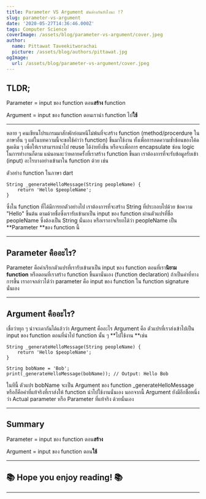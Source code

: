 ```yaml
---
title: Parameter VS Argument มันต่างกันยังไงนะ !?
slug: parameter-vs-argument
date: '2020-05-27T14:36:46.000Z'
tags: Computer Science
coverImage: /assets/blog/parameter-vs-argument/cover.jpeg
author:
  name: Pittawat Taveekitworachai
  picture: /assets/blog/authors/pittawat.jpg
ogImage:
  url: /assets/blog/parameter-vs-argument/cover.jpeg
---
```


## TLDR;

Parameter = input ของ function ตอน**สร้าง** function

Argument = input ของ function ตอนเรานำ function ไป**ใช้**

---

หลาย ๆ คนเขียนโปรแกรมมาสักพักย่อมหนีไม่พ้นที่จะสร้าง function (method/procerdure ในภาษาอื่น ๆ แต่ในบทความนี้จะขอใช้คำว่า function) ขึ้นมาใช้งาน ทั้งเพื่อการลดความซ้ำซ้อนของโค้ดชุดเดิม ๆ เพื่อให้เราสามารถนำไป reuse ได้ง่ายยิ่งขึ้น หรือจะเพื่อการ encapsulate ซ่อน logic ในการทำงานก็ตาม แน่นอนละว่าหลายครั้งที่เราสร้าง function ขึ้นมา เราต้องการที่จะรับข้อมูลรับเข้า (input) อะไรบางอย่างเข้ามาใน function ด้วย เช่น

ตัวอย่าง function ในภาษา dart

    String _generateHelloMessage(String peopleName) {
        return 'Hello $peopleName';
    }

ซึ่งใน function ที่ได้มีการยกตัวอย่างไป เราต้องการที่จะสร้าง String ที่ประกอบไปด้วย ข้อความ "Hello" ขึ้นต้น ตามด้วยชื่อซึ่งเรารับเข้ามาเป็น input ของ function ผ่านตัวแปรที่ชื่อ peopleName ซึ่งต้องเป็น String นั่นเอง หรือเราอาจเรียกได้ว่า peopleName เป็น **Parameter **ของ function นี้

---

## Parameter คืออะไร?

Parameter คือคำเรียกตัวแปรที่เรารับเข้ามาเป็น input ของ function ตอนที่เรา**นิยาม function** หรือตอนที่เราสร้าง function ขึ้นมานั่นเอง (function declaration) ถ้าเป็นคำที่ทางการขึ้น เราอาจกล่าวได้ว่า parameter คือ input ของ function ใน function signature นั่นเอง

---

## Argument คืออะไร?

เชื่อว่าทุก ๆ น่าจะเดากันได้แล้วว่า Argument คืออะไร Argument คือ ตัวแปรที่เราส่งเข้าไปเป็น input ของ function ตอนที่นำไป function นั้น ๆ **ไปใช้งาน **เช่น

    String _generateHelloMessage(String peopleName) {
        return 'Hello $peopleName';
    }
    
    String bobName = 'Bob';
    print(_generateHelloMessage(bobName)); // Output: Hello Bob

ในทีนี้ ตัวแปร bobName จะเป็น Argument ของ function _generateHelloMessage หรือก็คือค่าที่แท้จริงที่เราส่งให้ function นำไปใช้งานนั่นเอง นอกจากนี้ Argument ยังมีอีกชื่อหนึ่งว่า Actual parameter หรือ Parameter ที่แท้จริง ด้วยนั่นเอง

---

## Summary

Parameter = input ของ function ตอน**สร้าง**

Argument = input ของ function ตอน**ใช้**

---

## **📚 Hope you enjoy reading! 📚**

---
